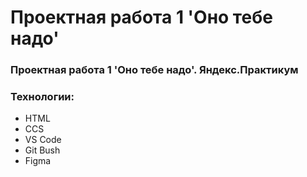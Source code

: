 # Проектная работа 1 'Оно тебе надо'

### Проектная работа 1 'Оно тебе надо'. Яндекс.Практикум

### Технологии:
- HTML
- CCS
- VS Code
- Git Bush
- Figma
